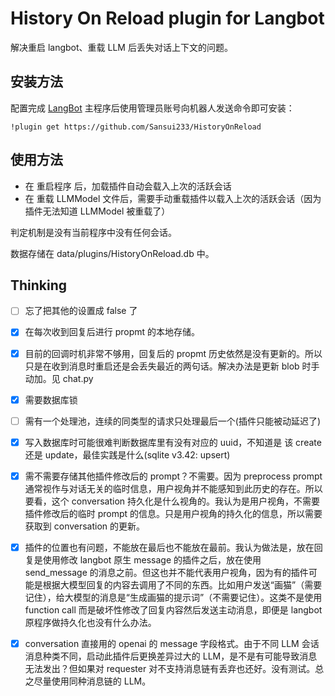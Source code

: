 # History On Reload plugin for Langbot

解决重启 langbot、重载 LLM 后丢失对话上下文的问题。

## 安装方法

配置完成 [LangBot](https://github.com/RockChinQ/LangBot) 主程序后使用管理员账号向机器人发送命令即可安装：

```
!plugin get https://github.com/Sansui233/HistoryOnReload
```

## 使用方法

- 在 重启程序 后，加载插件自动会载入上次的活跃会话
- 在 重载 LLMModel 文件后，需要手动重载插件以载入上次的活跃会话（因为插件无法知道 LLMModel 被重载了）

判定机制是没有当前程序中没有任何会话。

数据存储在 data/plugins/HistoryOnReload.db 中。


## Thinking

- [ ] 忘了把其他的设置成 false 了
- [x] 在每次收到回复后进行 propmt 的本地存储。
- [x] 目前的回调时机非常不够用，回复后的 propmt 历史依然是没有更新的。所以只是在收到消息时重启还是会丢失最近的两句话。解决办法是更新 blob 时手动加。见 chat.py
- [x] 需要数据库锁
- [ ] 需有一个处理池，连续的同类型的请求只处理最后一个(插件只能被动延迟了)
- [x] 写入数据库时可能很难判断数据库里有没有对应的 uuid，不知道是 该 create 还是 update，最佳实践是什么(sqlite v3.42: upsert)
- [x] 需不需要存储其他插件修改后的 prompt？不需要。因为 preprocess prompt 通常视作与对话无关的临时信息，用户视角并不能感知到此历史的存在。所以要看，这个 conversation 持久化是什么视角的。我认为是用户视角，不需要插件修改后的临时 prompt 的信息。只是用户视角的持久化的信息，所以需要获取到 conversation 的更新。
- [x] 插件的位置也有问题，不能放在最后也不能放在最前。我认为做法是，放在回复是使用修改 langbot 原生 message 的插件之后，放在使用 send_message 的消息之前。但这也并不能代表用户视角，因为有的插件可能是根据大模型回复的内容去调用了不同的东西。比如用户发送“画猫”（需要记住），给大模型的消息是“生成画猫的提示词”（不需要记住）。这类不是使用 function call 而是破坏性修改了回复内容然后发送主动消息，即便是 langbot 原程序做持久化也没有什么办法。
- [x] conversation 直接用的 openai 的 message 字段格式。由于不同 LLM 会话消息种类不同，启动此插件后更换差异过大的 LLM，是不是有可能导致消息无法发出？但如果对 requester 对不支持消息链有丢弃也还好。没有测试。总之尽量使用同种消息链的 LLM。


